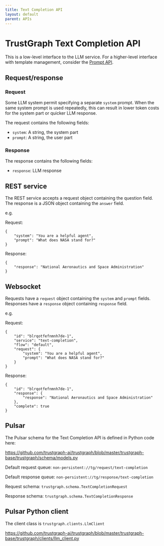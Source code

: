```yaml
---
title: Text Completion API
layout: default
parent: APIs
---
```


# TrustGraph Text Completion API

This is a low-level interface to the LLM service.  For a higher-level
interface with template management, consider the
[Prompt API](api-prompt).

## Request/response

### Request

Some LLM system permit specifying a separate `system` prompt.  When
the same system prompt is used repeatedly, this can result in lower
token costs for the system part or quicker LLM response.

The request contains the following fields:
- `system`: A string, the system part
- `prompt`: A string, the user part

### Response

The response contains the following fields:
- `response`: LLM response

## REST service

The REST service accepts a request object containing the question field.
The response is a JSON object containing the `answer` field.

e.g.

Request:
```
{
    "system": "You are a helpful agent",
    "prompt": "What does NASA stand for?"
}
```

Response:

```
{
    "response": "National Aeronautics and Space Administration"
}
```

## Websocket

Requests have a `request` object containing the `system` and
`prompt` fields.
Responses have a `response` object containing `response` field.

e.g.

Request:

```
{
    "id": "blrqotfefnmnh7de-1",
    "service": "text-completion",
    "flow": "default",
    "request": {
        "system": "You are a helpful agent",
        "prompt": "What does NASA stand for?"
    }
}
```

Response:

```
{
    "id": "blrqotfefnmnh7de-1",
    "response": {
        "response": "National Aeronautics and Space Administration"
    },
    "complete": true
}
```

## Pulsar

The Pulsar schema for the Text Completion API is defined in Python code here:

https://github.com/trustgraph-ai/trustgraph/blob/master/trustgraph-base/trustgraph/schema/models.py

Default request queue:
`non-persistent://tg/request/text-completion`

Default response queue:
`non-persistent://tg/response/text-completion`

Request schema:
`trustgraph.schema.TextCompletionRequest`

Response schema:
`trustgraph.schema.TextCompletionResponse`

## Pulsar Python client

The client class is
`trustgraph.clients.LlmClient`

https://github.com/trustgraph-ai/trustgraph/blob/master/trustgraph-base/trustgraph/clients/llm_client.py

